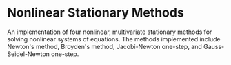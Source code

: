 # Nonlinear Stationary Methods
An implementation of four nonlinear, multivariate stationary methods for solving nonlinear systems of equations.
The methods implemented include Newton's method, Broyden's method, Jacobi-Newton one-step, and Gauss-Seidel-Newton one-step.
